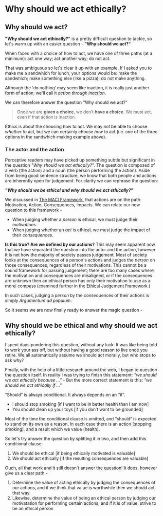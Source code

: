 

# Why should we act ethically?

## Why should we act?

__"Why should we act ethically?"__ is a pretty difficult question to tackle, so let's warm up with an easier question - **"Why should we act?"**

When faced with a choice of how to act, we have one of three paths (at a minimum): act one way; act another way; do not act. 

That was ambiguous so let's clear it up with an example. If I asked you to make me a sandwhich for lunch, your options would be: make the sandwhich; make something else (like a pizza); do not make anything.

Although the 'do nothing' may seem like inaction, it is really just another form of action; we'll call it _action through inaction_.

We can therefore answer the question "Why should we act?"

> Once we are __given a choice__, we don't __have a choice__. We must act, even if that action is inaction.

Ethics is about the choosing how to act. We may not be able to choose _whether to_ act, but we can certainly choose _how_ to act (i.e. one of the three options in the sandwhich-making example above).

### The actor and the action

Perceptive readers may have picked up something subtle but significant in the question _"Why should we act ethically?"_. The question is composed of a verb (the action) and a noun (the person performing the action). Aside from being good sentence structure, we know that both people and actions are inherently open for judgement. For clarity we can rephrase the question:

**_"Why should we be ethical and why should we act ethically?"_**

We discussed in [The MACI Framework](/knowledge/ethics-maci), that actions are on the path: Motivation, Action, Consequences, Impacts. We can relate our new question to this framework -

- When judging whether a _person_ is ethical, we must judge their _motivations_.
- When judging whether an _act_ is ethical, we must judge the impact of their _consequences_.

**Is this true? Are we defined by our actions?**
This may seem apparent now that we have separated the question into the actor and the action, however it is not how the majority of society passes judgement. Most of society looks at the consequences of a person's actions and judges the _person_ on those consequences, regardless of their motivations. This cannot be a sound framework for passing judgement; there are too many cases where the motivation and consequences are misaligned, or if the consequences are unknown then an ethical person has only their motivation to use as a moral compass (examined further in the [Ethical Judgement Framework](/the-ethical-judgement-framework).)

In such cases, judging a _person_ by the consequences of their actions is simply _Argumentum ad populum_.

So it seems we are now finally ready to answer the magic question -

## Why should we be ethical and why should we act ethically?

I spent days pondering this question, without any luck. It was like being told to work your ass off, but without having a good reason to live once you retire. We all automatically assume we should act morally, but who stops to ask why?

Finally, with the help of a little research around the web, I began to question the question itself. In reality I was trying to finish this statement:
_"we should we act ethically because ..."_ - But the more correct statement is this:
_"we should we act ethically if ..."_

“Should” is always conditional. It always depends on an “if”.

- I should stop smoking [if I want to be in better health than I am now]
- You should clean up your toys [if you don’t want to be grounded]

Most of the time the conditional clause is omitted, and “should” is expected to stand on its own as a reason. In each case there is an action (stopping smoking), and a result which we value (health).

So let's try answer the question by splitting it in two, and then add this conditional clause:

1. We should be ethical [if being ethically motivated is valuable]
2. We should act ethically [if the resulting consequences are valuable]

Ouch, all that work and it still doesn't answer the question! It does, however give us a clear path -

1. Determine the value of acting ethically by judging the consequences of our actions, and if we think that value is worthwhile then we should act that way.
2. Likewise, determine the value of being an ethical person by judging our motivatation for performing certain actions, and if it is of value, strive to be an ethical person.